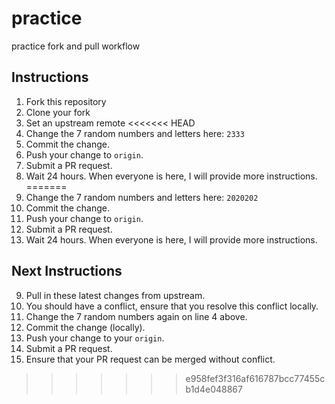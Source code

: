 # practice
practice fork and pull workflow

## Instructions
1. Fork this repository
2. Clone your fork
3. Set an upstream remote
<<<<<<< HEAD
4. Change the 7 random numbers and letters here: `2333`
5. Commit the change.
6. Push your change to `origin`.
7. Submit a PR request. 
8. Wait 24 hours. When everyone is here, I will provide more instructions.
=======
4. Change the 7 random numbers and letters here: `2020202`
5. Commit the change.
6. Push your change to `origin`.
7. Submit a PR request. 
8. Wait 24 hours. When everyone is here, I will provide more instructions.

## Next Instructions
9. Pull in these latest changes from upstream.
10. You should have a conflict, ensure that you resolve this conflict locally.
11. Change the 7 random numbers again on line 4 above.
12. Commit the change (locally).
13. Push your change to your `origin`.
14. Submit a PR request.
15. Ensure that your PR request can be merged without conflict.
>>>>>>> e958fef3f316af616787bcc77455cb1d4e048867
